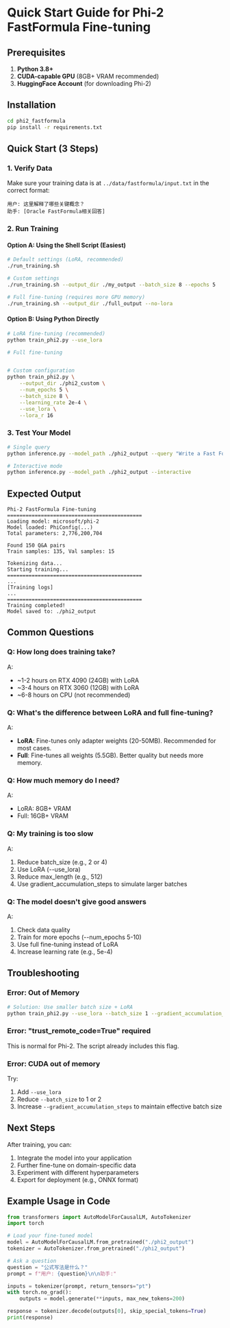 # Quick Start Guide for Phi-2 FastFormula Fine-tuning

## Prerequisites

1. **Python 3.8+** 
2. **CUDA-capable GPU** (8GB+ VRAM recommended)
3. **HuggingFace Account** (for downloading Phi-2)

## Installation

```bash
cd phi2_fastformula
pip install -r requirements.txt
```

## Quick Start (3 Steps)

### 1. Verify Data

Make sure your training data is at `../data/fastformula/input.txt` in the correct format:

```
用户: 这里解释了哪些关键概念？
助手: [Oracle FastFormula相关回答]
```

### 2. Run Training

#### Option A: Using the Shell Script (Easiest)

```bash
# Default settings (LoRA, recommended)
./run_training.sh

# Custom settings
./run_training.sh --output_dir ./my_output --batch_size 8 --epochs 5

# Full fine-tuning (requires more GPU memory)
./run_training.sh --output_dir ./full_output --no-lora
```

#### Option B: Using Python Directly

```bash
# LoRA fine-tuning (recommended)
python train_phi2.py --use_lora

# Full fine-tuning


# Custom configuration
python train_phi2.py \
    --output_dir ./phi2_custom \
    --num_epochs 5 \
    --batch_size 8 \
    --learning_rate 2e-4 \
    --use_lora \
    --lora_r 16
```

### 3. Test Your Model

```bash
# Single query
python inference.py --model_path ./phi2_output --query "Write a Fast Formula to calculate overtime pay based on hours worked？"

# Interactive mode
python inference.py --model_path ./phi2_output --interactive
```

## Expected Output

```
Phi-2 FastFormula Fine-tuning
============================================
Loading model: microsoft/phi-2
Model loaded: PhiConfig(...)
Total parameters: 2,776,200,704

Found 150 Q&A pairs
Train samples: 135, Val samples: 15

Tokenizing data...
Starting training...
============================================
...
[Training logs]
...
============================================
Training completed!
Model saved to: ./phi2_output
```

## Common Questions

### Q: How long does training take?
A: 
- ~1-2 hours on RTX 4090 (24GB) with LoRA
- ~3-4 hours on RTX 3060 (12GB) with LoRA
- ~6-8 hours on CPU (not recommended)

### Q: What's the difference between LoRA and full fine-tuning?
A: 
- **LoRA**: Fine-tunes only adapter weights (20-50MB). Recommended for most cases.
- **Full**: Fine-tunes all weights (5.5GB). Better quality but needs more memory.

### Q: How much memory do I need?
A:
- LoRA: 8GB+ VRAM
- Full: 16GB+ VRAM

### Q: My training is too slow
A:
1. Reduce batch_size (e.g., 2 or 4)
2. Use LoRA (--use_lora)
3. Reduce max_length (e.g., 512)
4. Use gradient_accumulation_steps to simulate larger batches

### Q: The model doesn't give good answers
A:
1. Check data quality
2. Train for more epochs (--num_epochs 5-10)
3. Use full fine-tuning instead of LoRA
4. Increase learning rate (e.g., 5e-4)

## Troubleshooting

### Error: Out of Memory
```bash
# Solution: Use smaller batch size + LoRA
python train_phi2.py --use_lora --batch_size 1 --gradient_accumulation_steps 8
```

### Error: "trust_remote_code=True" required
This is normal for Phi-2. The script already includes this flag.

### Error: CUDA out of memory
Try:
1. Add `--use_lora`
2. Reduce `--batch_size` to 1 or 2
3. Increase `--gradient_accumulation_steps` to maintain effective batch size

## Next Steps

After training, you can:
1. Integrate the model into your application
2. Further fine-tune on domain-specific data
3. Experiment with different hyperparameters
4. Export for deployment (e.g., ONNX format)

## Example Usage in Code

```python
from transformers import AutoModelForCausalLM, AutoTokenizer
import torch

# Load your fine-tuned model
model = AutoModelForCausalLM.from_pretrained("./phi2_output")
tokenizer = AutoTokenizer.from_pretrained("./phi2_output")

# Ask a question
question = "公式写法是什么？"
prompt = f"用户: {question}\n\n助手:"

inputs = tokenizer(prompt, return_tensors="pt")
with torch.no_grad():
    outputs = model.generate(**inputs, max_new_tokens=200)

response = tokenizer.decode(outputs[0], skip_special_tokens=True)
print(response)
```


